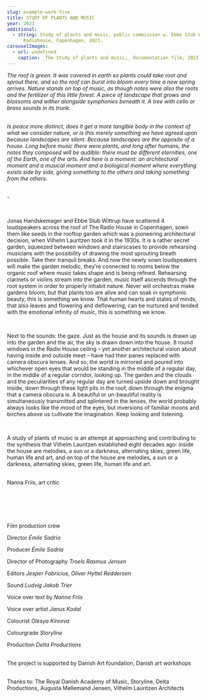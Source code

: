 ```yaml
---
slug: example-work-five
title: STUDY OF PLANTS AND MUSIC
year: 2023
additional:
  - string: Study of plants and music, public commission w. Ebbe Stub Wittrup, The
      Radiohouse, Copenhagen, 2023.
carouselImages:
  - url: undefined
    caption: _The Study of plants and music,_ documentation film, 2023.
---
```

<p><em>The roof is green. It was covered in earth so plants could take root and sprout there, and so the roof can burst into bloom every time a new spring arrives. Nature stands on top of music, as though notes were also the roots and the fertilizer of this little forest. A piece of landscape that grows and blossoms and wither alongside symphonies beneath it. A tree with cello or brass sounds in its trunk.&nbsp;</em></p><p><br><em>Is peace more distinct, does it get a more tangible body in the context of what we consider nature, or is this merely something we have agreed upon because landscapes are silent. Because landscapes are the opposite of a house. Long before music there were plants, and long after humans, the notes they composed will be audible: there must be different eternities, one of the Earth, one of the arts. And here is a moment: an architectural moment and a musical moment and a biological moment where everything exists side by side, giving something to the others and taking something from the others.</em></p><p><br><em>-&nbsp;</em></p><p><br></p><p>Jonas Handskemager and Ebbe Stub Wittrup have scattered 4 loudspeakers across the roof of The Radio House in Copenhagen, sown them like seeds in the rooftop garden which was a pioneering architectural decision, when Vilhelm Lauritzen took it in the 1930s. It is a rather secret garden, squeezed between windows and stairscases to provide rehearsing musicians with the possibility of drawing the most sprouting breath possible. Take their tranquil breaks. And now the newly sown loudspeakers will make the garden melodic, they’re connected to rooms below the organic roof where music takes shape and is being refined. Rehearsing clarinets or violins stream into the garden, music itself ascends through the root system in order to properly inhabit nature. Never will orchestras make gardens bloom, but that plants too are alive and can soak in symphonic beauty, this is something we know. That human hearts and states of minds, that also leaves and flowering and deflowering, can be nurtured and tended with the emotional infinity of music, this is something we know.&nbsp;</p><p><br></p><p>Next to the sounds: the gaze. Just as the house and its sounds is drawn up into the garden and the air, the sky is drawn down into the house. 8 round windows in the Radio House ceiling – yet another architectural vision about having inside and outside meet – have had their panes replaced with camera obscura lenses. And so, the world is mirrored and poured into whichever open eyes that would be standing in the middle of a regular day, in the middle of a regular corridor, looking up. The garden and the clouds and the peculiarities of any regular day are turned upside down and brought inside, down through these light pits in the roof, down through the enigma that a camera obscura is. A beautiful or un-beautiful reality is simultaneously transmitted and splintered in the lenses, the world probably always looks like the mood of the eyes, but inversions of familiar moons and birches above us cultivate the imagination. Keep looking and listening.&nbsp;</p><p><br></p><p>A study of plants of music is an attempt at approaching and contributing to the synthesis that Vilhelm Lauritzen established eight decades ago: inside the house are melodies, a sun or a darkness, alternating skies, green life, human life and art, and on top of the house are melodies, a sun or a darkness, alternating skies, green life, human life and art.&nbsp;</p><p><br>Nanna Friis, art critic</p><p><br><br><br><br></p><p>Film production crew</p><p>Director <em>Émile Sadria</em></p><p>Producer <em>Émile Sadria</em></p><p>Director of Photography <em>Troels Rasmus Jensen</em></p><p>Editors <em>Jesper Fabricius, Oliver Hyttel Reddersen</em></p><p>Sound<em> Ludvig Jakob Trier</em></p><p>Voice over text by <em>Nanna Friis</em></p><p>Voice over artist <em>Janus Kodal</em></p><p>Colourist <em>Olesya Kireeva</em></p><p>Colourgrade <em>Storyline</em></p><p>Production<em> Delta Productions</em></p><p><br>The project is supported by Danish Art foundation, Danish art workshops<br></p><p><br>Thanks to: The Royal Danish Academy of Music, Storyline, Delta Productions, Augusta Møllemand Jensen, Vilhelm Lauritzen Architects</p>